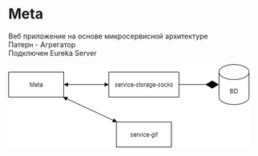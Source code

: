 # Meta
Веб приложение на основе микросервисной архитектуре  
Патерн - Агрегатор  
Подключен Eureka Server 

![Image alt](UML.png)
